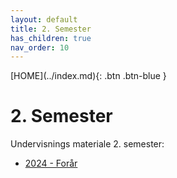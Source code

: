 ```yaml
---
layout: default
title: 2. Semester
has_children: true
nav_order: 10
---
```


<span class="fs-1">
[HOME](../index.md){: .btn .btn-blue }
</span>

# 2. Semester
Undervisnings materiale 2. semester:

- [2024 - Forår](./2024_1/index.md)
